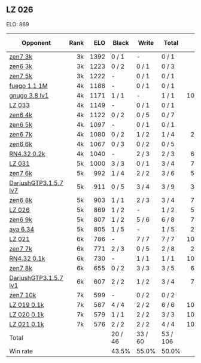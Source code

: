 ## LZ 026 ##

ELO: 869

Opponent | Rank | ELO | Black | Write | Total | Win rate
---------|-----:|----:|-------|-------|-------|-------:
[zen7 3k](zen7%203k.md) | 3k | 1392 | 0 / 1 | - | 0 / 1 | 0.0%
[zen6 3k](zen6%203k.md) | 3k | 1223 | 0 / 2 | 0 / 1 | 0 / 3 | 0.0%
[zen7 5k](zen7%205k.md) | 3k | 1222 | - | 0 / 1 | 0 / 1 | 0.0%
[fuego 1.1 1M](fuego%201.1%201M.md) | 4k | 1188 | - | 0 / 1 | 0 / 1 | 0.0%
[gnugo 3.8 lv1](gnugo%203.8%20lv1.md) | 4k | 1171 | 1 / 1 | - | 1 / 1 | 100.0%
[LZ 033](LZ%20033.md) | 4k | 1149 | - | 0 / 1 | 0 / 1 | 0.0%
[zen6 4k](zen6%204k.md) | 4k | 1122 | 0 / 2 | 0 / 5 | 0 / 7 | 0.0%
[zen6 5k](zen6%205k.md) | 4k | 1097 | - | 0 / 1 | 0 / 1 | 0.0%
[zen6 7k](zen6%207k.md) | 4k | 1080 | 0 / 2 | 1 / 2 | 1 / 4 | 25.0%
[zen6 6k](zen6%206k.md) | 4k | 1067 | 0 / 3 | 0 / 2 | 0 / 5 | 0.0%
[RN4.32 0.2k](RN4.32%200.2k.md) | 4k | 1040 | - | 2 / 3 | 2 / 3 | 66.7%
[LZ 031](LZ%20031.md) | 5k | 1000 | 3 / 3 | 0 / 1 | 3 / 4 | 75.0%
[zen7 6k](zen7%206k.md) | 5k | 992 | 1 / 4 | 2 / 2 | 3 / 6 | 50.0%
[DariushGTP3.1.5.7 lv7](DariushGTP3.1.5.7%20lv7.md) | 5k | 911 | 0 / 5 | 3 / 4 | 3 / 9 | 33.3%
[zen6 8k](zen6%208k.md) | 5k | 903 | 1 / 1 | 2 / 3 | 3 / 4 | 75.0%
[LZ 026](LZ%20026.md) | 5k | 869 | 1 / 2 | - | 1 / 2 | 50.0%
[zen6 9k](zen6%209k.md) | 5k | 807 | 1 / 2 | 5 / 6 | 6 / 8 | 75.0%
[aya 6.34](aya%206.34.md) | 5k | 805 | 1 / 5 | - | 1 / 5 | 20.0%
[LZ 021](LZ%20021.md) | 6k | 786 | - | 7 / 7 | 7 / 7 | 100.0%
[zen7 7k](zen7%207k.md) | 6k | 771 | 2 / 3 | 0 / 5 | 2 / 8 | 25.0%
[RN4.32 0.1k](RN4.32%200.1k.md) | 6k | 730 | - | 1 / 1 | 1 / 1 | 100.0%
[zen7 8k](zen7%208k.md) | 6k | 655 | 0 / 2 | 3 / 3 | 3 / 5 | 60.0%
[DariushGTP3.1.5.7 lv1](DariushGTP3.1.5.7%20lv1.md) | 6k | 607 | 2 / 2 | 1 / 2 | 3 / 4 | 75.0%
[zen7 10k](zen7%2010k.md) | 7k | 599 | - | 0 / 2 | 0 / 2 | 0.0%
[LZ 019 0.1k](LZ%20019%200.1k.md) | 7k | 587 | 4 / 4 | 2 / 2 | 6 / 6 | 100.0%
[LZ 020 0.1k](LZ%20020%200.1k.md) | 7k | 579 | 1 / 1 | 2 / 2 | 3 / 3 | 100.0%
[LZ 021 0.1k](LZ%20021%200.1k.md) | 7k | 576 | 2 / 2 | 2 / 2 | 4 / 4 | 100.0%
Total | | | 20 / 46 | 33 / 60 | 53 / 106 | 
Win rate| | | 43.5% | 55.0% | 50.0% | 
